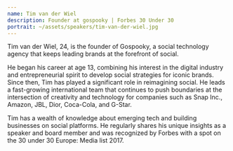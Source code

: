 ```yaml
---
name: Tim van der Wiel
description: Founder at gospooky | Forbes 30 Under 30
portrait: ~/assets/speakers/tim-van-der-wiel.jpg
---
```


Tim van der Wiel, 24, is the founder of Gospooky, a social technology agency that keeps leading brands at the forefront of social.

He began his career at age 13, combining his interest in the digital industry and entrepreneurial spirit to develop social strategies for iconic brands. Since then, Tim has played a significant role in reimagining social. He leads a fast-growing international team that continues to push boundaries at the intersection of creativity and technology for companies such as Snap Inc., Amazon, JBL, Dior, Coca-Cola, and G-Star.

Tim has a wealth of knowledge about emerging tech and building businesses on social platforms. He regularly shares his unique insights as a speaker and board member and was recognized by Forbes with a spot on the 30 under 30 Europe: Media list 2017.

